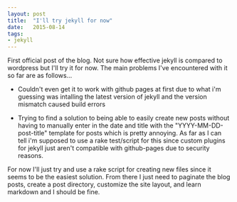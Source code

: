 ```yaml
---
layout: post
title:  "I'll try jekyll for now"
date:   2015-08-14
tags:
- jekyll 
---
```


First official post of the blog. Not sure how effective jekyll is compared to wordpress but I'll try it for now.
The main problems I've encountered with it so far are as follows...

* Couldn't even get it to work with github pages at first due to what i'm guessing was intalling the latest version of jekyll and the version mismatch caused build errors

* Trying to find a solution to being able to easily create new posts without having to manually enter in the date and title with the "YYYY-MM-DD-post-title" template for posts which is pretty annoying. As far as I can tell i'm supposed to use a rake test/script for this since custom plugins for jekyll just aren't compatible with github-pages due to security reasons.

For now I'll just try and use a rake script for creating new files since it seems to be the easiest solution. From there I just need to paginate the blog posts, create a post directory, customize the site layout, and learn markdown and I should be fine.
